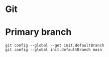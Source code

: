 # Git

# Primary branch
```
git config --global --get init.defaultBranch
git config --global init.defaultBranch main
```